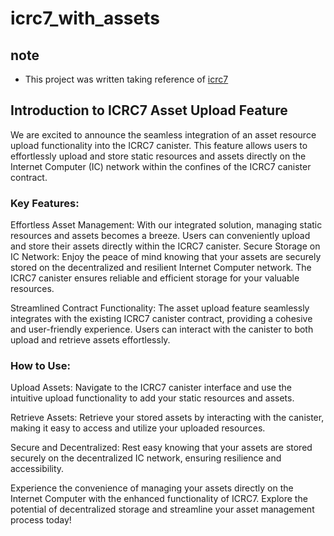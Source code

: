 # icrc7_with_assets

## note
- This project was written taking reference of [icrc7](https://github.com/dfinity/ICRC/blob/main/ICRCs/ICRC-7/ICRC-7.md)

## Introduction to ICRC7 Asset Upload Feature

We are excited to announce the seamless integration of an asset resource upload functionality into the ICRC7 canister. This feature allows users to effortlessly upload and store static resources and assets directly on the Internet Computer (IC) network within the confines of the ICRC7 canister contract.

### Key Features:

Effortless Asset Management: With our integrated solution, managing static resources and assets becomes a breeze. Users can conveniently upload and store their assets directly within the ICRC7 canister.
Secure Storage on IC Network: Enjoy the peace of mind knowing that your assets are securely stored on the decentralized and resilient Internet Computer network. The ICRC7 canister ensures reliable and efficient storage for your valuable resources.

Streamlined Contract Functionality: The asset upload feature seamlessly integrates with the existing ICRC7 canister contract, providing a cohesive and user-friendly experience. Users can interact with the canister to both upload and retrieve assets effortlessly.

### How to Use:

Upload Assets: Navigate to the ICRC7 canister interface and use the intuitive upload functionality to add your static resources and assets.

Retrieve Assets: Retrieve your stored assets by interacting with the canister, making it easy to access and utilize your uploaded resources.

Secure and Decentralized: Rest easy knowing that your assets are stored securely on the decentralized IC network, ensuring resilience and accessibility.

Experience the convenience of managing your assets directly on the Internet Computer with the enhanced functionality of ICRC7. Explore the potential of decentralized storage and streamline your asset management process today!

